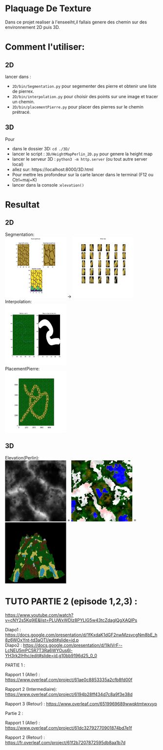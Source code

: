 # Plaquage De Texture
Dans ce projet realiser à l'enseeiht,il fallais genere des chemin sur des environnement 2D puis 3D.
  
# Comment l'utiliser:  
## 2D  
lancer dans :  
- `2D/bin/Segmentation.py` pour segementer des pierre et obtenir une liste de pierrex.  
- `2D/bin/interpolation.py` pour choisir des points sur une image et tracer un chemin.  
- `2D/bin/placementPierre.py` pour placer des pierres sur le chemin prétracé.  
## 3D  
Pour 
- dans le dossier 3D: `cd ./3D/`
- lancer le script : `3D/HeightMapPerlin_2D.py` pour genere la height map
- lancer le serveur 3D : `python3 -m http.server` (ou tout autre server local)
- allez sur: https://localhost:8000/3D.html
- Pour mettre les profondeur sur la carte lancer dans le terminal (F12 ou Ctrl+maj+K)
- lancer dans la console :`elevation()`

# Resultat  
## 2D
Segmentation:  
<img src="2D/Resultat/Segmentation/segmentation.png" height="200" width="200" /> ->
<img src="2D/Resultat/Segmentation/Pierres_Rep_1_Edge_1.png" height="200" width="200" />  
Interpolation:  
<img src="2D/Resultat/Interpolation/chemin.png" height="200" width="200" />  
PlacementPierre:  
<img src="2D/Resultat/placementPierre/final.png" height="200" width="200" />  

## 3D
Elevation(Perlin):  
<img src="3D/threejs/assets/images/perlin.png" height="200" width="200" /> +
<img src="3D/threejs/assets/images/texture_finale.png" height="200" width="200" /> =  
<img src="example.png" height="200" width="200" />

# TUTO PARTIE 2 (episode 1,2,3) : 
https://www.youtube.com/watch?v=cNY2s5Kq9lE&list=PLUWxWDlz8PYLIG5w43tcZdaglQgXAQIPs

Diapo1 : https://docs.google.com/presentation/d/1fKxdaK1dGF2nwMzsvcgNm8bE_h8z6WOxYnt-td3aOTI/edit#slide=id.p  
Diapo2 : https://docs.google.com/presentation/d/1IkIVrF--LcNEU5mPC5R7T3Ra6WYOus6l-YH3rk2IHhc/edit#slide=id.g10bb9196d25_0_0  

PARTIE 1 :

  Rapport 1 (Aller)        : https://www.overleaf.com/project/61ae0c8853335a2cfb8fd00f

  Rapport 2 (Intermediaire): https://www.overleaf.com/project/6194b28ff434d7c8a9f3e38d

  Rapport 3 (Retour)       : https://www.overleaf.com/6519969689wwqktmtwxvyp

Partie 2 : 

  Rapport 1 (Aller)        : https://www.overleaf.com/project/61dc32792770901874bd7e1f
  
  Rapport 2 (Retour)       : https://fr.overleaf.com/project/61f2b7207872595db8aa1b7d
